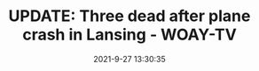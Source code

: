 ---
"title": "UPDATE: Three dead after plane crash in Lansing - WOAY-TV"
"date": "2021-9-27 13:30:35"
"feed_name": "GOOGLENEWSPLANE"
"feed_website": "https://news.google.com/search?q=plane%20%2B%20accident&hl=en-US&gl=US&ceid=US%3Aen"
"feed_rss": "https://news.google.com/rss/search?q=plane%20%2B%20accident&hl=en-US&gl=US&ceid=US%3Aen"
"link": "https://woay.com/breaking-multiple-crews-on-scene-of-downed-aircraft-in-lansing-area/"
"source": "{'href': 'https://woay.com', 'title': 'WOAY-TV'}"
"file": "_posts/2021-1-1-a450a9eb8c1933c2382ac039363f0582ea58cb41.md"
"accident": "1"
"drilling": "1"
"dead": "3"
"injured": "0"
"arrested": "0"
"place": "unknown place"
"where": "unknown site"
"causes": "unknown"
---
